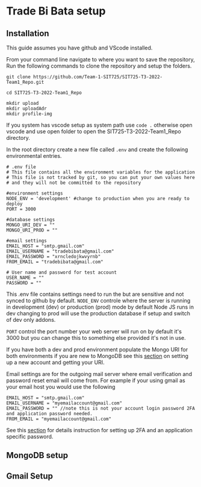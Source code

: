 # Trade Bi Bata setup

## Installation

This guide assumes you have github and VScode installed.

From your command line navigate to where you want to save the repository,
Run the following commands to clone the repository and setup the folders.

```
git clone https://github.com/Team-1-SIT725/SIT725-T3-2022-Team1_Repo.git

cd SIT725-T3-2022-Team1_Repo

mkdir upload
mkdir uploadAdr
mkdir profile-img
```

If you system has vscode setup as system path use `code .` otherwise open vscode and use open folder to open the SIT725-T3-2022-Team1_Repo directory.

In the root directory create a new file called `.env` and create the following environmental entries.

```
# .env file
# This file contains all the environment variables for the application
# This file is not tracked by git, so you can put your own values here
# and they will not be committed to the repository

#environment settings
NODE_ENV = 'development' #change to production when you are ready to deploy
PORT = 3000

#database settings
MONGO_URI_DEV = ""
MONGO_URI_PROD = ""

#email settings
EMAIL_HOST = "smtp.gmail.com"
EMAIL_USERNAME = "tradebibata@gmail.com"
EMAIL_PASSWORD = "xrncledojkwvyrnb"
FROM_EMAIL = "tradebibata@gmail.com"

# User name and password for test account
USER_NAME = ""
PASSWORD = ""
```

This .env file contains settings need to run the but are sensitive and not synced to github by default.
`NODE_ENV` controle where the server is running in development (dev) or production (prod) mode by default Node JS runs in dev changing to prod will use the production database if setup and switch of dev only addons.

`PORT` control the port number your web server will run on by default it's 3000 but you can change this to something else provided it's not in use.

If you have both a dev and prod environment populate the Mongo URI for both environments if you are new to MongoDB see this [section]() on setting up a new account and getting your URI.

Email settings are for the outgoing mail server where email verification and password reset email will come from. For example if your using gmail as your email host you would use the following

```
EMAIL_HOST = "smtp.gmail.com"
EMAIL_USERNAME = "myemailaccount@gmail.com"
EMAIL_PASSWORD = "" //note this is not your account login password 2FA and application password needed.
FROM_EMAIL = "myemailaccount@gmail.com"
```

See this [section]() for details instruction for setting up 2FA and an application specific password.

## MongoDB setup

## Gmail Setup

